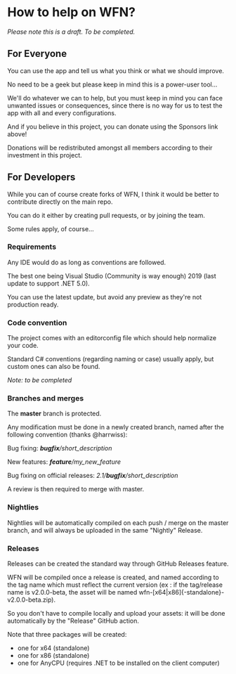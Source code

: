 # How to help on WFN?

*Please note this is a draft. To be completed.*

## For Everyone

You can use the app and tell us what you think or what we should improve. 

No need to be a geek but please keep in mind this is a power-user tool...

We'll do whatever we can to help, but you must keep in mind you can face unwanted issues or consequences, since there is no way for us to test the app with all and every configurations. 


And if you believe in this project, you can donate using the Sponsors link above!

Donations will be redistributed amongst all members according to their investment in this project. 

## For Developers

While you can of course create forks of WFN, I think it would be better to contribute directly on the main repo. 

You can do it either by creating pull requests, or by joining the team. 

Some rules apply, of course... 

### Requirements

Any IDE would do as long as conventions are followed. 

The best one being Visual Studio (Community is way enough) 2019 (last update to support .NET 5.0).

You can use the latest update, but avoid any preview as they're not production ready. 

### Code convention

The project comes with an editorconfig file which should help normalize your code. 

Standard C# conventions (regarding naming or case) usually apply, but custom ones can also be found. 

*Note: to be completed*

### Branches and merges

The **master** branch is protected. 

Any modification must be done in a newly created branch, named after the following convention (thanks @harrwiss):

Bug fixing: ***bugfix**/short_description*

New features: ***feature**/my_new_feature*

Bug fixing on official releases: *2.1/**bugfix**/short_description*

A review is then required to merge with master. 

### Nightlies

Nightlies will be automatically compiled on each push / merge on the master branch, and will always be uploaded in the same "Nightly" Release.

### Releases

Releases can be created the standard way through GitHub Releases feature.

WFN will be compiled once a release is created, and named according to the tag name which must reflect the current version (ex : if the tag/release name is v2.0.0-beta, the asset will be named wfn-[x64|x86]{-standalone}-v2.0.0-beta.zip).

So you don't have to compile locally and upload your assets: it will be done automatically by the "Release" GitHub action.

Note that three packages will be created:
- one for x64 (standalone)
- one for x86 (standalone)
- one for AnyCPU (requires .NET to be installed on the client computer)

